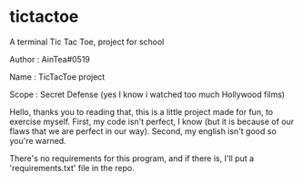 # tictactoe
A terminal Tic Tac Toe, project for school


Author : AinTea#0519

Name : TicTacToe project

Scope : Secret Defense (yes I know i watched too much Hollywood films)


Hello, thanks you to reading that, this is a little project made for fun, to exercise myself.
First, my code isn't perfect, I know (but it is because of our flaws that we are perfect in our way).
Second, my english isn't good so you're warned.

There's no requirements for this program, and if there is, I'll put a 'requirements.txt' file in the repo.
